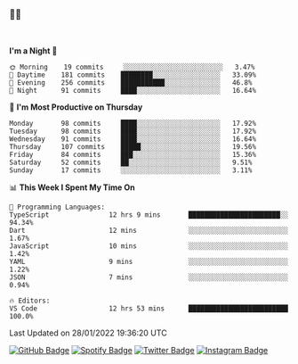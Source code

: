 ### 🤙🍺

<!-- <a href="https://github-readme-stats.vercel.app/api?username=hzak2xx&count_private=true&show_icons=true&theme=dracula">
  <img align="center" src="https://github-readme-stats.vercel.app/api?username=hzak2xx&count_private=true&show_icons=true&theme=dracula" />
</a>
</br> -->
</br>

<!--START_SECTION:waka-->
**I'm a Night 🦉** 

```text
🌞 Morning    19 commits     ░░░░░░░░░░░░░░░░░░░░░░░░░   3.47% 
🌆 Daytime    181 commits    ████████░░░░░░░░░░░░░░░░░   33.09% 
🌃 Evening    256 commits    ███████████░░░░░░░░░░░░░░   46.8% 
🌙 Night      91 commits     ████░░░░░░░░░░░░░░░░░░░░░   16.64%

```
📅 **I'm Most Productive on Thursday** 

```text
Monday       98 commits     ████░░░░░░░░░░░░░░░░░░░░░   17.92% 
Tuesday      98 commits     ████░░░░░░░░░░░░░░░░░░░░░   17.92% 
Wednesday    91 commits     ████░░░░░░░░░░░░░░░░░░░░░   16.64% 
Thursday     107 commits    █████░░░░░░░░░░░░░░░░░░░░   19.56% 
Friday       84 commits     ███░░░░░░░░░░░░░░░░░░░░░░   15.36% 
Saturday     52 commits     ██░░░░░░░░░░░░░░░░░░░░░░░   9.51% 
Sunday       17 commits     ░░░░░░░░░░░░░░░░░░░░░░░░░   3.11%

```


📊 **This Week I Spent My Time On** 

```text
💬 Programming Languages: 
TypeScript               12 hrs 9 mins       ███████████████████████░░   94.34% 
Dart                     12 mins             ░░░░░░░░░░░░░░░░░░░░░░░░░   1.67% 
JavaScript               10 mins             ░░░░░░░░░░░░░░░░░░░░░░░░░   1.42% 
YAML                     9 mins              ░░░░░░░░░░░░░░░░░░░░░░░░░   1.22% 
JSON                     7 mins              ░░░░░░░░░░░░░░░░░░░░░░░░░   0.94%

🔥 Editors: 
VS Code                  12 hrs 53 mins      █████████████████████████   100.0%

```


 Last Updated on 28/01/2022 19:36:20 UTC
<!--END_SECTION:waka-->

[![GitHub Badge](https://img.shields.io/badge/GitHub-100000?style=for-the-badge&logo=github&logoColor=white)](https://github.com/hzak2xx)
[![Spotify Badge](https://img.shields.io/badge/Spotify-1ED760?&style=for-the-badge&logo=spotify&logoColor=white)](https://open.spotify.com/user/uf90s6sbbh75a1mt44clkhkvf)
[![Twitter Badge](https://img.shields.io/badge/Twitter-1DA1F2?style=for-the-badge&logo=twitter&logoColor=white)](https://twitter.com/hzak2xx)
[![Instagram Badge](https://img.shields.io/badge/Instagram-E4405F?style=for-the-badge&logo=instagram&logoColor=white)](https://www.instagram.com/hzak2xx/)
